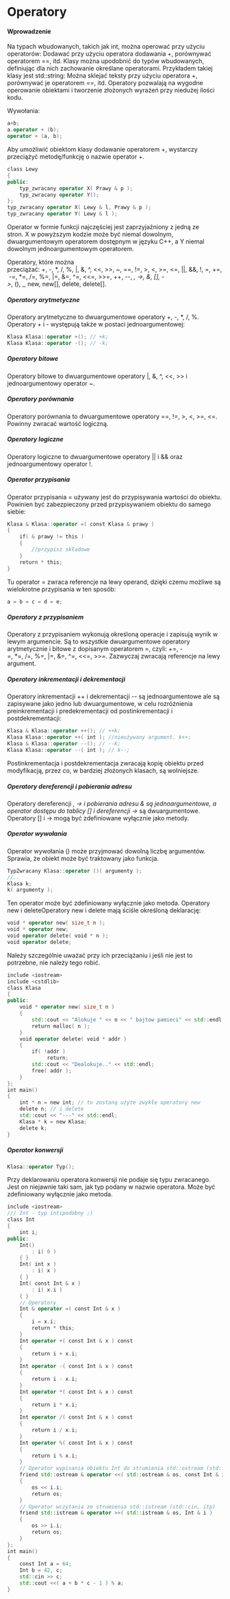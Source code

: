 # Operatory

#### Wprowadzenie

Na typach wbudowanych, takich jak int, można operować przy użyciu operatorów: Dodawać przy użyciu operatora dodawania +, porównywać operatorem ==, itd. Klasy można upodobnić do typów wbudowanych, definiując dla nich zachowanie określane operatorami. Przykładem takiej klasy jest std::string: Można sklejać teksty przy użyciu operatora +, porównywać je operatorem ==, itd. Operatory pozwalają na wygodne operowanie obiektami i tworzenie złożonych wyrażeń przy niedużej ilości kodu.

Wywołania:

```c++
a+b;
a.operator + (b);
operator + (a, b);
```

Aby umożliwić obiektom klasy dodawanie operatorem +, wystarczy przeciążyć metodę/funkcję o nazwie operator +.

```c++
class Lewy
{
public:
    typ_zwracany operator X( Prawy & p );
    typ_zwracany operator Y();
};
typ_zwracany operator X( Lewy & l, Prawy & p );
typ_zwracany operator Y( Lewy & l );
```

Operator w formie funkcji najczęściej jest zaprzyjaźniony z jedną ze stron. X w powyższym kodzie może być niemal dowolnym, dwuargumentowym operatorem dostępnym w języku C++, a Y niemal dowolnym jednoargumentowym operatorem.

Operatory, które można przeciążać: +, -, *, /, %, |, &, ^, <<, >>, ~, ==, !=, >, <, >=, <=, ||, &&, !, =, +=, -=, *=, /=, %=, |=, &=, ^=, <<=, >>=, ++, --, *, ->, &, [], ->*, (), ,, new, new[], delete, delete[].

##### Operatory arytmetyczne

Operatory arytmetyczne to dwuargumentowe operatory +, -, *, /, %. Operatory + i - występują także w postaci jednoargumentowej:

```c++
Klasa Klasa::operator +(); // +k;
Klasa Klasa::operator -(); // -k;
```

##### Operatory bitowe

Operatory bitowe to dwuargumentowe operatory |, &, ^, <<, >> i jednoargumentowy operator ~.

##### Operatory porównania

Operatory porównania to dwuargumentowe operatory ==, !=, >, <, >=, <=. Powinny zwracać wartość logiczną.

##### Operatory logiczne

Operatory logiczne to dwuargumentowe operatory || i && oraz jednoargumentowy operator !.

##### Operator przypisania

Operator przypisania = używany jest do przypisywania wartości do obiektu. Powinien być zabezpieczony przed przypisywaniem obiektu do samego siebie:

```c++
Klasa & Klasa::operator =( const Klasa & prawy )
{
    if( & prawy != this )
    {
        //przypisz składowe
    }
    return * this;
}
```

Tu operator = zwraca referencje na lewy operand, dzięki czemu możliwe są wielokrotne przypisania w ten sposób:

```c++
a = b = c = d = e;
```

##### Operatory z przypisaniem

Operatory z przypisaniem wykonują określoną operacje i zapisują wynik w lewym argumencie. Są to wszystkie dwuargumentowe operatory arytmetycznie i bitowe z dopisanym operatorem =, czyli: +=, -=, *=, /=, %=, |=, &=, ^=, <<=, >>=. Zazwyczaj zwracają referencje na lewy argument.

##### Operatory inkrementacji i dekrementacji

Operatory inkrementacji ++ i dekrementacji -- są jednoargumentowe ale są zapisywane jako jedno lub dwuargumentowe, w celu rozróżnienia preinkrementacji i predekrementacji od postinkrementacji i postdekrementacji:

```c++
Klasa & Klasa::operator ++(); // ++k;
Klasa Klasa::operator ++( int ); //nieużywany argument. k++;
Klasa & Klasa::operator --(); // --k;
Klasa Klasa::operator --( int ); // k--;
```

Postinkrementacja i postdekrementacja zwracają kopię obiektu przed modyfikacją, przez co, w bardziej złożonych klasach, są wolniejsze.

##### Operatory dereferencji i pobierania adresu

Operatory dereferencji *, -> i pobierania adresu & są jednoargumentowe, a operator dostępu do tablicy [] i dereferencji ->* są dwuargumentowe.
Operatory [] i -> mogą być zdefiniowane wyłącznie jako metody.

##### Operator wywołania

Operator wywołania () może przyjmować dowolną liczbę argumentów. Sprawia, że obiekt może być traktowany jako funkcja.

```c++
TypZwracany Klasa::operator ()( argumenty );
//..
Klasa k;
k( argumenty );
```

Ten operator może być zdefiniowany wyłącznie jako metoda.
Operatory new i deleteOperatory new i delete mają ściśle określoną deklarację:

```c++
void * operator new( size_t n );
void * operator new;
void operator delete( void * n );
void operator delete;
```

Należy szczególnie uważać przy ich przeciążaniu i jeśli nie jest to potrzebne, nie należy tego robić.

```c++
include <iostream>
include <cstdlib>
class Klasa
{
public:
    void * operator new( size_t n )
    {
        std::cout << "Alokuje " << n << " bajtow pamieci" << std::endl;
        return malloc( n );
    }
    void operator delete( void * addr )
    {
        if( !addr )
             return;
        std::cout << "Dealokuje.." << std::endl;
        free( addr );
    }
};
int main()
{
    int * n = new int; // tu zostaną użyte zwykłe operatory new
    delete n; // i delete
    std::cout << "---" << std::endl;
    Klasa * k = new Klasa;
    delete k;
}
```

##### Operator konwersji

```c++
Klasa::operator Typ();
```

Przy deklarowaniu operatora konwersji nie podaje się typu zwracanego. Jest on niejawnie taki sam, jak typ podany w nazwie operatora. Może być zdefiniowany wyłącznie jako metoda.

```c++
include <iostream>
/// Int - typ intipodobny ;)
class Int
{
    int i;
public:
    Int()
        : i( 0 )
    { }
    Int( int x )
        : i( x )
    { }
    Int( const Int & x )
        : i( x.i )
    { }
    // Operatory
    Int & operator =( const Int & x )
    {
        i = x.i;
        return * this;
    }
    Int operator +( const Int & x ) const
    {
        return i + x.i;
    }
    Int operator -( const Int & x ) const
    {
        return i - x.i;
    }
    Int operator *( const Int & x ) const
    {
        return i * x.i;
    }
    Int operator /( const Int & x ) const
    {
        return i / x.i;
    }
    Int operator %( const Int & x ) const
    {
        return i % x.i;
    }
    // Operator wypisania obiektu Int do strumienia std::ostream (std::cout, std::cerr, itp)
    friend std::ostream & operator <<( std::ostream & os, const Int & i )
    {
        os << i.i;
        return os;
    }
    // Operator wczytania ze strumienia std::istream (std::cin, itp)
    friend std::istream & operator >>( std::istream & os, Int & i )
    {
        os >> i.i;
        return os;
    }
};
int main()
{
    const Int a = 64;
    Int b = 42, c;
    std::cin >> c;
    std::cout <<( a + b * c - 1 ) % a;
}
```

